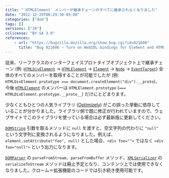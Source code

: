 ```yaml
---
title: "`HTMLElement` メンバーが継承チェーンのすべてに継承されなくなりました"
date: "2012-12-29T08:29:30-05:00"
categories: ["dom"]
tags: []
versions: ["20"]
cclicense: "BY-SA 3.0"
references:
    - url: "https://bugzilla.mozilla.org/show_bug.cgi?id=821606"
      title: "Bug 821606 – Turn on WebIDL bindings for Element and HTMLElement"
---
```

従来、リーフクラスのインターフェイスプロトタイプオブジェクト上で継承チェーン (例: [`HTMLDivElement`](https://developer.mozilla.org/docs/Web/API/HTMLDivElement) → [`HTMLElement`](https://developer.mozilla.org/docs/Web/API/HTMLElement) → [`Element`](https://developer.mozilla.org/docs/Web/API/Element) → [`Node`](https://developer.mozilla.org/docs/Web/API/Node) → [`EventTarget`](https://developer.mozilla.org/docs/Web/API/EventTarget)) 全体のすべてのメンバーを取得することが可能でしたが (例: `HTMLDivElement.prototype === document.createElement("div").__proto`)、今後 [`HTMLElement`](https://developer.mozilla.org/docs/Web/API/HTMLElement) のメンバーは `HTMLElement.prototype` (`=== HTMLDivElement.prototype.__proto__`) だけにとどまります。

少なくともひとつの人気ライブラリ ([Optimizely](https://www.optimizely.com/)) がこの誤った挙動に依存していることが分かりました。ライブラリ側で既に修正が行われていますので、ウェブサイトでこのライブラリを使っている場合は必ず最新版に更新してください。

[`DOMString`](https://developer.mozilla.org/docs/DOM/DOMString) 引数を取るメソッドに `null` を渡すと、空文字列の代わりに `"null"` という文字列に変換されるようになりました。例えば、`element.setAttribute("foo", null)` とした場合、`<div foo="">` ではなく `<div foo="null">` という出力になります。

[`DOMParser`](https://developer.mozilla.org/docs/DOM/DOMParser) の `parseFromStream`、`parseFromBuffer` メソッド、[`XMLSerializer`](https://developer.mozilla.org/docs/XMLSerializer) の `serializeToStream` メソッドは廃止予定となり、コンテンツ上では使用できなくなりました。クローム＝拡張機能のコードでは引き続き使用可能です。

